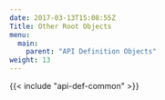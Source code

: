 ```yaml
---
date: 2017-03-13T15:08:55Z
Title: Other Root Objects
menu:
  main:
    parent: "API Definition Objects"
weight: 13
---
```


{{< include "api-def-common" >}}
